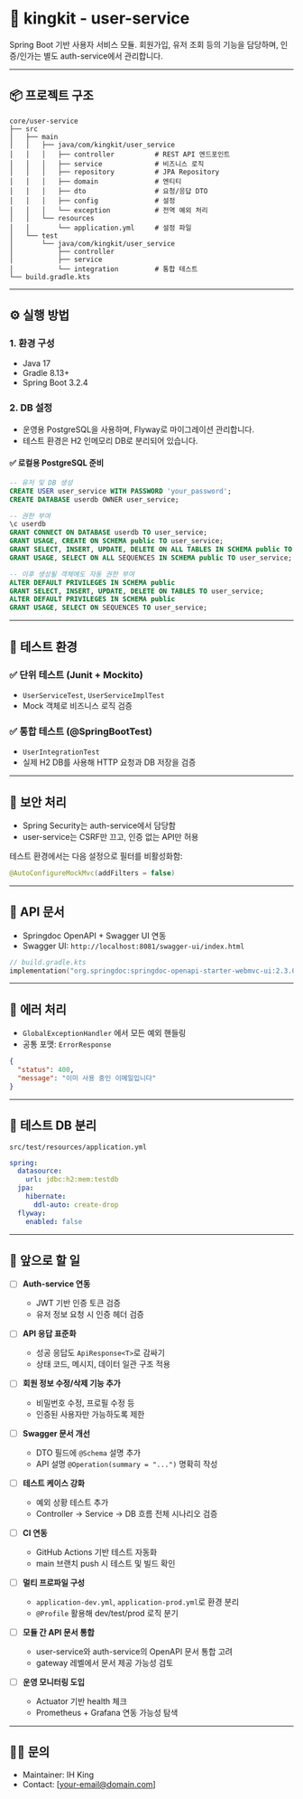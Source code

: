 # 🧩 kingkit - user-service

Spring Boot 기반 사용자 서비스 모듈. 회원가입, 유저 조회 등의 기능을 담당하며, 인증/인가는 별도 auth-service에서 관리합니다.

---

## 📦 프로젝트 구조

```
core/user-service
├── src
│   ├── main
│   │   ├── java/com/kingkit/user_service
│   │   │   ├── controller          # REST API 엔드포인트
│   │   │   ├── service             # 비즈니스 로직
│   │   │   ├── repository          # JPA Repository
│   │   │   ├── domain              # 엔티티
│   │   │   ├── dto                 # 요청/응답 DTO
│   │   │   ├── config              # 설정
│   │   │   └── exception           # 전역 예외 처리
│   │   └── resources
│   │       └── application.yml     # 설정 파일
│   └── test
│       └── java/com/kingkit/user_service
│           ├── controller
│           ├── service
│           └── integration         # 통합 테스트
└── build.gradle.kts
```

---

## ⚙️ 실행 방법

### 1. 환경 구성
- Java 17
- Gradle 8.13+
- Spring Boot 3.2.4

### 2. DB 설정
- 운영용 PostgreSQL을 사용하며, Flyway로 마이그레이션 관리합니다.
- 테스트 환경은 H2 인메모리 DB로 분리되어 있습니다.

#### ✅ 로컬용 PostgreSQL 준비
```sql
-- 유저 및 DB 생성
CREATE USER user_service WITH PASSWORD 'your_password';
CREATE DATABASE userdb OWNER user_service;

-- 권한 부여
\c userdb
GRANT CONNECT ON DATABASE userdb TO user_service;
GRANT USAGE, CREATE ON SCHEMA public TO user_service;
GRANT SELECT, INSERT, UPDATE, DELETE ON ALL TABLES IN SCHEMA public TO user_service;
GRANT USAGE, SELECT ON ALL SEQUENCES IN SCHEMA public TO user_service;

-- 이후 생성될 객체에도 자동 권한 부여
ALTER DEFAULT PRIVILEGES IN SCHEMA public
GRANT SELECT, INSERT, UPDATE, DELETE ON TABLES TO user_service;
ALTER DEFAULT PRIVILEGES IN SCHEMA public
GRANT USAGE, SELECT ON SEQUENCES TO user_service;
```

---

## 🧪 테스트 환경

### ✅ 단위 테스트 (Junit + Mockito)
- `UserServiceTest`, `UserServiceImplTest`
- Mock 객체로 비즈니스 로직 검증

### ✅ 통합 테스트 (@SpringBootTest)
- `UserIntegrationTest`
- 실제 H2 DB를 사용해 HTTP 요청과 DB 저장을 검증

---

## 🔐 보안 처리
- Spring Security는 auth-service에서 담당함
- user-service는 CSRF만 끄고, 인증 없는 API만 허용

테스트 환경에서는 다음 설정으로 필터를 비활성화함:
```java
@AutoConfigureMockMvc(addFilters = false)
```

---

## 🧾 API 문서
- Springdoc OpenAPI + Swagger UI 연동
- Swagger UI: `http://localhost:8081/swagger-ui/index.html`

```kotlin
// build.gradle.kts
implementation("org.springdoc:springdoc-openapi-starter-webmvc-ui:2.3.0")
```

---

## 🧯 에러 처리
- `GlobalExceptionHandler` 에서 모든 예외 핸들링
- 공통 포맷: `ErrorResponse`

```json
{
  "status": 400,
  "message": "이미 사용 중인 이메일입니다"
}
```

---

## 🧪 테스트 DB 분리
`src/test/resources/application.yml`
```yaml
spring:
  datasource:
    url: jdbc:h2:mem:testdb
  jpa:
    hibernate:
      ddl-auto: create-drop
  flyway:
    enabled: false
```

---

## 📍 앞으로 할 일

- [ ] **Auth-service 연동**
  - JWT 기반 인증 토큰 검증
  - 유저 정보 요청 시 인증 헤더 검증

- [ ] **API 응답 표준화**
  - 성공 응답도 `ApiResponse<T>`로 감싸기
  - 상태 코드, 메시지, 데이터 일관 구조 적용

- [ ] **회원 정보 수정/삭제 기능 추가**
  - 비밀번호 수정, 프로필 수정 등
  - 인증된 사용자만 가능하도록 제한

- [ ] **Swagger 문서 개선**
  - DTO 필드에 `@Schema` 설명 추가
  - API 설명 `@Operation(summary = "...")` 명확히 작성

- [ ] **테스트 케이스 강화**
  - 예외 상황 테스트 추가
  - Controller → Service → DB 흐름 전체 시나리오 검증

- [ ] **CI 연동**
  - GitHub Actions 기반 테스트 자동화
  - main 브랜치 push 시 테스트 및 빌드 확인

- [ ] **멀티 프로파일 구성**
  - `application-dev.yml`, `application-prod.yml`로 환경 분리
  - `@Profile` 활용해 dev/test/prod 로직 분기

- [ ] **모듈 간 API 문서 통합**
  - user-service와 auth-service의 OpenAPI 문서 통합 고려
  - gateway 레벨에서 문서 제공 가능성 검토

- [ ] **운영 모니터링 도입**
  - Actuator 기반 health 체크
  - Prometheus + Grafana 연동 가능성 탐색

---

## 🙋‍♂️ 문의
- Maintainer: IH King
- Contact: [your-email@domain.com]

